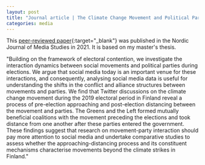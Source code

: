 ```yaml
---
layout: post
title: "Journal article | The Climate Change Movement and Political Parties: Mechanisms of Social Media and Interaction During the 2019 Electoral Period in Finland"
categories: media
---
```


This [peer-reviewed paper](https://doi.org/10.2478/njms-2021-0003){:target="_blank"} was published in the Nordic Journal of Media Studies in 2021. It is based on my master's thesis.

"Building on the framework of electoral contention, we investigate the interaction dynamics between social movements and political parties during elections. We argue that social media today is an important venue for these interactions, and consequently, analysing social media data is useful for understanding the shifts in the conflict and alliance structures between movements and parties. We find that Twitter discussions on the climate change movement during the 2019 electoral period in Finland reveal a process of pre-election approaching and post-election distancing between the movement and parties. The Greens and the Left formed mutually beneficial coalitions with the movement preceding the elections and took distance from one another after these parties entered the government. These findings suggest that research on movement-party interaction should pay more attention to social media and undertake comparative studies to assess whether the approaching-distancing process and its constituent mechanisms characterise movements beyond the climate strikes in Finland."
